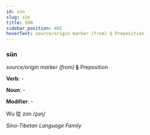 ```yaml
---
id: sün
slug: sün
title: SÜN
sidebar_position: 402
hoverText: source/origin marker (from) § Preposition
---
```


### sün

*source/origin marker (from)* **§** Preposition

**Verb**: -

**Noun**: -

**Modifier**: -

Wu 從 zon /z̥ʊŋ/

*Sino-Tibetan Language Family*